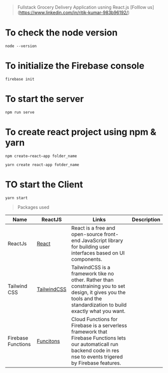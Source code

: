 >Fullstack Grocery Delivery Application usning React.js
>[Folllow us] (https://www.linkedin.com/in/ritik-kumar-983b96192/)

# To check the node version

```
node --version
```

# To initialize the Firebase console

```
firebase init
```

# To start the server

```
npm run serve
```

# To create react project using npm & yarn

```
npm create—react—app folder_name
```
```
yarn create react-app fotder_name
```

# TO start the Client

```
yarn start
```

> Packages used
<!-- prettier-ignore -->
| Name                           | ReactJS | Links | Description |
|--------------------------------|---------|-------|------------|
| ReactJs |[React](https://reactjs.org/) | React is a free and open-source front-end JavaScript library for building user interfaces based on UI components. |
| Tailwind CSS | [TailwindCSS](https://taflwindcss.com/) | TailwindCSS is a framework tike no other. Rather than constraining you to set design, it gives you the tools and the standardization to build exactly what you want. |
|Firebase Functions  | [Funcitons](https://firebase.google.com/docs/functions) | Cloud Functions for Firebase is a serverless framework that Firebase Functions lets our automaticall run backend code in res nse to events trigered by Firebase features.|
